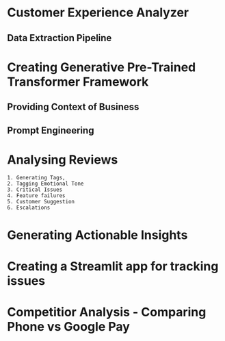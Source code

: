 # Customer Experience Analyzer

## Data Extraction Pipeline

# Creating Generative Pre-Trained Transformer Framework
## Providing Context of Business

## Prompt Engineering 

# Analysing Reviews 
    1. Generating Tags, 
    2. Tagging Emotional Tone 
    3. Critical Issues
    4. Feature failures 
    5. Customer Suggestion
    6. Escalations

# Generating Actionable Insights

# Creating a Streamlit app for tracking issues 



# Competitior Analysis - Comparing Phone vs Google Pay
